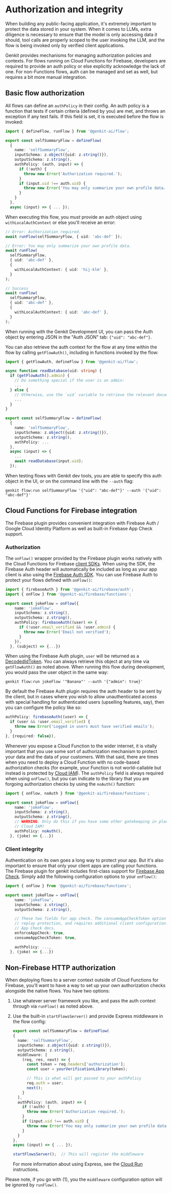 # Authorization and integrity

When building any public-facing application, it's extremely important to protect
the data stored in your system. When it comes to LLMs, extra diligence is
necessary to ensure that the model is only accessing data it should, tool calls
are properly scoped to the user invoking the LLM, and the flow is being invoked
only by verified client applications.

Genkit provides mechanisms for managing authorization policies and contexts. For
flows running on Cloud Functions for Firebase, developers are required to
provide an auth policy or else explicitly acknowledge the lack of one. For
non-Functions flows, auth can be managed and set as well, but requires a bit
more manual integration.

## Basic flow authorization

All flows can define an `authPolicy` in their config. An auth policy is a function that tests if certain criteria (defined by you) are met, and throws an exception if any test fails.
If this field is set, it is executed before the flow is invoked:

```ts
import { defineFlow, runFlow } from '@genkit-ai/flow';

export const selfSummaryFlow = defineFlow(
  {
    name: 'selfSummaryFlow',
    inputSchema: z.object({uid: z.string()}),
    outputSchema: z.string(),
    authPolicy: (auth, input) => {
      if (!auth) {
        throw new Error('Authorization required.');
      }
      if (input.uid !== auth.uid) {
        throw new Error('You may only summarize your own profile data.');
      }
    }
  },
  async (input) => { ... });
```

When executing this flow, you _must_ provide an auth object using `withLocalAuthContext` or else you'll
receive an error:

```ts
// Error: Authorization required.
await runFlow(selfSummaryFlow, { uid: 'abc-def' });

// Error: You may only summarize your own profile data.
await runFlow(
  selfSummaryFlow,
  { uid: 'abc-def' },
  {
    withLocalAuthContext: { uid: 'hij-klm' },
  }
);

// Success
await runFlow(
  selfSummaryFlow,
  { uid: 'abc-def' },
  {
    withLocalAuthContext: { uid: 'abc-def' },
  }
);
```

When running with the Genkit Development UI, you can pass the Auth object by
entering JSON in the "Auth JSON" tab: `{"uid": "abc-def"}`.

You can also retrieve the auth context for the flow at any time within the flow
by calling `getFlowAuth()`, including in functions invoked by the flow:

```ts
import { getFlowAuth, defineFlow } from '@genkit-ai/flow';

async function readDatabase(uid: string) {
  if (getFlowAuth().admin) {
    // Do something special if the user is an admin:
    ...
  } else {
    // Otherwise, use the `uid` variable to retrieve the relevant document
    ...
  }
}

export const selfSummaryFlow = defineFlow(
  {
    name: 'selfSummaryFlow',
    inputSchema: z.object({uid: z.string()}),
    outputSchema: z.string(),
    authPolicy: ...
  },
  async (input) => {
    ...
    await readDatabase(input.uid);
  });
```

When testing flows with Genkit dev tools, you are able to specify this auth
object in the UI, or on the command line with the `--auth` flag:

```posix-terminal
genkit flow:run selfSummaryFlow '{"uid": "abc-def"}' --auth '{"uid": "abc-def"}'
```

## Cloud Functions for Firebase integration

The Firebase plugin provides convenient integration with Firebase Auth / Google
Cloud Identity Platform as well as built-in Firebase App Check support.

### Authorization

The `onFlow()` wrapper provided by the Firebase plugin works natively with the
Cloud Functions for Firebase
[client SDKs](https://firebase.google.com/docs/functions/callable?gen=2nd#call_the_function).
When using the SDK, the Firebase Auth header will automatically be included as
long as your app client is also using the
[Firebase Auth SDK](https://firebase.google.com/docs/auth).
You can use Firebase Auth to protect your flows defined with `onFlow()`:

```ts
import { firebaseAuth } from '@genkit-ai/firebase/auth';
import { onFlow } from '@genkit-ai/firebase/functions';

export const jokeFlow = onFlow({
    name: 'jokeFlow',
    inputSchema: z.string(),
    outputSchema: z.string(),
    authPolicy: firebaseAuth((user) => {
      if (!user.email_verified && !user.admin) {
        throw new Error('Email not verified');
      }
    }),
  }, (subject) => {...})
```

When using the Firebase Auth plugin, `user` will be returned as a
[DecodedIdToken](https://firebase.google.com/docs/reference/admin/node/firebase-admin.auth.decodedidtoken).
You can always retrieve this object at any time via `getFlowAuth()` as noted
above. When running this flow during development, you would pass the user object
in the same way:

```posix-terminal
genkit flow:run jokeFlow '"Banana"' --auth '{"admin": true}'
```

By default the Firebase Auth plugin requires the auth header to be sent by the
client, but in cases where you wish to allow unauthenticated access with special
handling for authenticated users (upselling features, say), then you can
configure the policy like so:

```ts
authPolicy: firebaseAuth((user) => {
  if (user && !user.email_verified) {
    throw new Error('Logged in users must have verified emails');
  }
}, {required: false}),
```

Whenever you expose a Cloud Function to the wider internet, it is vitally
important that you use some sort of authorization mechanism to protect your data
and the data of your customers. With that said, there are times when you need
to deploy a Cloud Function with no code-based authorization checks (for example,
your Function is not world-callable but instead is protected by
[Cloud IAM](https://cloud.google.com/functions/docs/concepts/iam)). The
`authPolicy` field is always required when using `onFlow()`, but you can
indicate to the library that you are forgoing authorization checks by using the
`noAuth()` function:

```ts
import { onFlow, noAuth } from '@genkit-ai/firebase/functions';

export const jokeFlow = onFlow({
    name: 'jokeFlow',
    inputSchema: z.string(),
    outputSchema: z.string(),
    // WARNING: Only do this if you have some other gatekeeping in place, like
    // Cloud IAM!
    authPolicy: noAuth(),
  }, (joke) => {...})
```

### Client integrity

Authentication on its own goes a long way to protect your app. But it's also
important to ensure that only your client apps are calling your functions. The
Firebase plugin for genkit includes first-class support for
[Firebase App Check](https://firebase.google.com/docs/app-check). Simply add
the following configuration options to your `onFlow()`:

```ts
import { onFlow } from '@genkit-ai/firebase/functions';

export const jokeFlow = onFlow({
    name: 'jokeFlow',
    inputSchema: z.string(),
    outputSchema: z.string(),

    // These two fields for app check. The consumeAppCheckToken option is for
    // replay protection, and requires additional client configuration. See the
    // App Check docs.
    enforceAppCheck: true,
    consumeAppCheckToken: true,

    authPolicy: ...,
  }, (joke) => {...})
```

## Non-Firebase HTTP authorization

When deploying flows to a server context outside of Cloud Functions for
Firebase, you'll want to have a way to set up your own authorization checks
alongside the native flows. You have two options:

1.  Use whatever server framework you like, and pass the auth context through via
    `runFlow()` as noted above.

1.  Use the built-in `startFlowsServer()` and provide Express middleware in the
    flow config:

    ```ts
    export const selfSummaryFlow = defineFlow(
    {
      name: 'selfSummaryFlow',
      inputSchema: z.object({uid: z.string()}),
      outputSchema: z.string(),
      middleware: [
        (req, res, next) => {
          const token = req.headers['authorization'];
          const user = yourVerificationLibrary(token);

          // This is what will get passed to your authPolicy
          req.auth = user;
          next();
        }
      ],
      authPolicy: (auth, input) => {
        if (!auth) {
          throw new Error('Authorization required.');
        }
        if (input.uid !== auth.uid) {
          throw new Error('You may only summarize your own profile data.');
        }
      }
    },
    async (input) => { ... });

    startFlowsServer();  // This will register the middleware
    ```

    For more information about using Express, see the [Cloud Run](/genkit/express)
    instructions.

Please note, if you go with (1), you the `middleware` configuration option will
be ignored by `runFlow()`.
